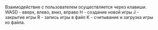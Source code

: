  Взаимодействие с пользователем осуществляется через клавиши. 
 WASD - вверх, влево, вниз, вправо 
 H - создание новой игры
 J - закрытие игры 
 R - запись игры в файл
 K - считывание и загрузка игры из файла.
